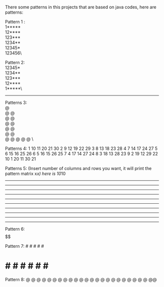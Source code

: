 There some patterns in this projects that are based on java codes, 
here are patterns: 

Pattern 1 :\
1*****\
12****\
123***\
1234**\
12345*\
123456\


Pattern 2: \
12345*\
1234**\
123***\
12****\
1*****\
******

Patterns 3:\
@\
@ @\
@  @\
@   @\
@    @\
@     @\
@ @ @ @ @ \

Patterns 4:
1 10 11 20 21 30
2 9 12 19 22 29
3 8 13 18 23 28
4 7 14 17 24 27
5 6 15 16 25 26
6 5 16 15 26 25
7 4 17 14 27 24
8 3 18 13 28 23
9 2 19 12 29 22
10 1 20 11 30 21

Patterns 5: (Insert number of columns and rows you want, it will print the pattern matrix x*x) here is 10*10
**********
**********
**********
**********
**********
**********
**********
**********
**********
**********

Pattern 6: 
     $$
    $$$$
   $$$$$$
  $$$$$$$$
 $$$$$$$$$$
$$$$$$$$$$$$

Pattern 7:
      # 
     #  #
    #    #
   #      #
  #        #
 #          #
#            #
# # # # # # # # 

Pattern 8:
       @
     @  @
    @    @
   @      @
  @        @
 @          @
@            @
 @          @
  @        @
   @      @
    @    @
     @  @
      @@
